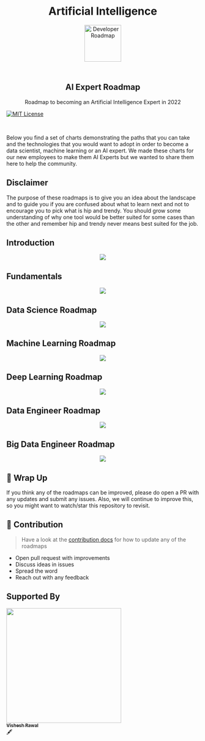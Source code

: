 <div align = "center">
<h1> Artificial Intelligence</h1>
</div>

<p align="center">
    <img src="https://uploads-ssl.webflow.com/58e6a2b25c28230d367487ad/5c32232ecb585fcc5c4645e1_icon_machine-learning.svg" alt="Developer Roadmap" width="96" height="96">
  </a>
  <h2 align="center"><br>AI Expert Roadmap</h2>
  <p align="center">Roadmap to becoming an Artificial Intelligence Expert in 2022</p>
  <p align="center">
      
<a href="https://opensource.org/licenses/MIT/" target="_blank"><img alt="MIT License" src="https://img.shields.io/badge/License-MIT-blue.svg" style="display: inherit;"/></a>
  </p>
  <br>
</p>

Below you find a set of charts demonstrating the paths that you can take and the technologies that you would want to adopt in order to become a data scientist, machine learning or an AI expert. We made these charts for our new employees to make them AI Experts but we wanted to share them here to help the community.

## Disclaimer

The purpose of these roadmaps is to give you an idea about the landscape and to guide you if you are confused about what to learn next and not to encourage you to pick what is hip and trendy. You should grow some understanding of why one tool would be better suited for some cases than the other and remember hip and trendy never means best suited for the job.

## Introduction

<p align="center">
      <img src="./images/intro.svg"/>
  </a>
</p>

## Fundamentals

<p align="center">
      <img src="./images/fundamentals.svg"/>
  </a>
</p>

## Data Science Roadmap

<p align="center">
      <img src="./images/datascience.svg"/>
  </a>
</p>

## Machine Learning Roadmap

<p align="center">
      <img src="./images/machine_learning.svg"/>
  </a>
</p>

## Deep Learning Roadmap

<p align="center">
      <img src="./images/deep_learning.svg"/>
  </a>
</p>

## Data Engineer Roadmap

<p align="center">
      <img src="./images/data_engineer.svg"/>
  </a>
</p>

## Big Data Engineer Roadmap

<p align="center">
      <img src="./images/big_data_engineer.svg"/>
  </a>
</p>

## 🚦 Wrap Up

If you think any of the roadmaps can be improved, please do open a PR with any updates and submit any issues. Also, we will continue to improve this, so you might want to watch/star this repository to revisit.

## 🙌 Contribution

> Have a look at the [contribution docs](./contributing.md) for how to update any of the roadmaps

* Open pull request with improvements
* Discuss ideas in issues
* Spread the word
* Reach out with any feedback

## Supported By

<tr>
<td align="center"><a href="https://github.com/visheshrwl"><a href="https://linkedin.com/in/visheshrawal"><img src="" width="300px;" alt=""/><br/><sub><b>Vishesh Rawal</b></sub></a><br />🖋</td>
</tr>
